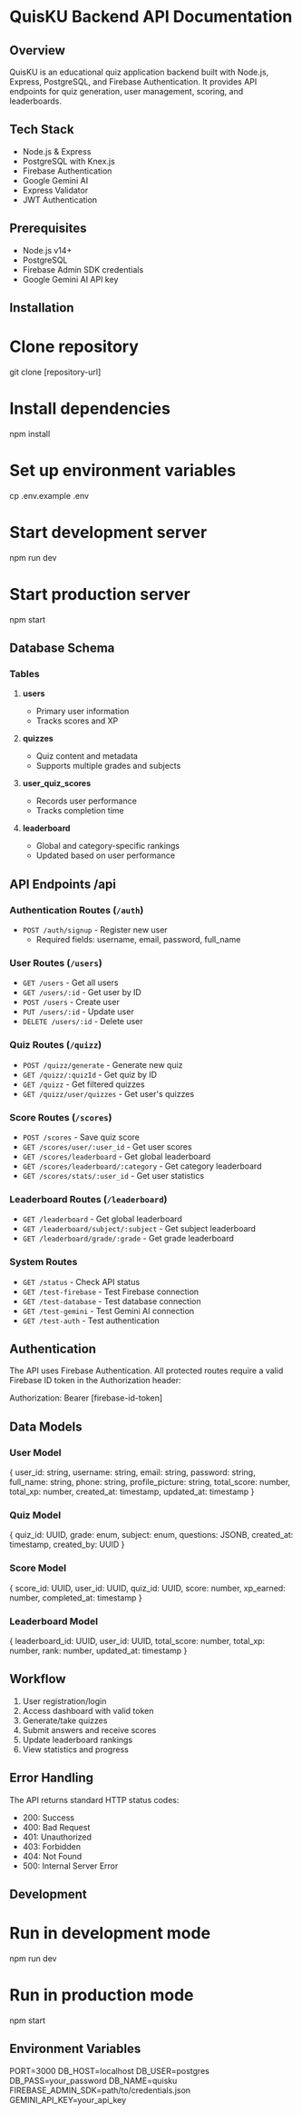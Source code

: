 # QuisKU Backend API Documentation

## Overview

QuisKU is an educational quiz application backend built with Node.js, Express, PostgreSQL, and Firebase Authentication. It provides API endpoints for quiz generation, user management, scoring, and leaderboards.

## Tech Stack

- Node.js & Express
- PostgreSQL with Knex.js
- Firebase Authentication
- Google Gemini AI
- Express Validator
- JWT Authentication

## Prerequisites

- Node.js v14+
- PostgreSQL
- Firebase Admin SDK credentials
- Google Gemini AI API key

## Installation

# Clone repository

git clone [repository-url]

# Install dependencies

npm install

# Set up environment variables

cp .env.example .env

# Start development server

npm run dev

# Start production server

npm start

## Database Schema

### Tables

1. **users**

   - Primary user information
   - Tracks scores and XP

2. **quizzes**

   - Quiz content and metadata
   - Supports multiple grades and subjects

3. **user_quiz_scores**

   - Records user performance
   - Tracks completion time

4. **leaderboard**
   - Global and category-specific rankings
   - Updated based on user performance

## API Endpoints /api

### Authentication Routes (`/auth`)

- `POST /auth/signup` - Register new user
  - Required fields: username, email, password, full_name

### User Routes (`/users`)

- `GET /users` - Get all users
- `GET /users/:id` - Get user by ID
- `POST /users` - Create user
- `PUT /users/:id` - Update user
- `DELETE /users/:id` - Delete user

### Quiz Routes (`/quizz`)

- `POST /quizz/generate` - Generate new quiz
- `GET /quizz/:quizId` - Get quiz by ID
- `GET /quizz` - Get filtered quizzes
- `GET /quizz/user/quizzes` - Get user's quizzes

### Score Routes (`/scores`)

- `POST /scores` - Save quiz score
- `GET /scores/user/:user_id` - Get user scores
- `GET /scores/leaderboard` - Get global leaderboard
- `GET /scores/leaderboard/:category` - Get category leaderboard
- `GET /scores/stats/:user_id` - Get user statistics

### Leaderboard Routes (`/leaderboard`)

- `GET /leaderboard` - Get global leaderboard
- `GET /leaderboard/subject/:subject` - Get subject leaderboard
- `GET /leaderboard/grade/:grade` - Get grade leaderboard

### System Routes

- `GET /status` - Check API status
- `GET /test-firebase` - Test Firebase connection
- `GET /test-database` - Test database connection
- `GET /test-gemini` - Test Gemini AI connection
- `GET /test-auth` - Test authentication

## Authentication

The API uses Firebase Authentication. All protected routes require a valid Firebase ID token in the Authorization header:

Authorization: Bearer [firebase-id-token]

## Data Models

### User Model

{
user_id: string,
username: string,
email: string,
password: string,
full_name: string,
phone: string,
profile_picture: string,
total_score: number,
total_xp: number,
created_at: timestamp,
updated_at: timestamp
}

### Quiz Model

{
quiz_id: UUID,
grade: enum,
subject: enum,
questions: JSONB,
created_at: timestamp,
created_by: UUID
}

### Score Model

{
score_id: UUID,
user_id: UUID,
quiz_id: UUID,
score: number,
xp_earned: number,
completed_at: timestamp
}

### Leaderboard Model

{
leaderboard_id: UUID,
user_id: UUID,
total_score: number,
total_xp: number,
rank: number,
updated_at: timestamp
}

## Workflow

1. User registration/login
2. Access dashboard with valid token
3. Generate/take quizzes
4. Submit answers and receive scores
5. Update leaderboard rankings
6. View statistics and progress

## Error Handling

The API returns standard HTTP status codes:

- 200: Success
- 400: Bad Request
- 401: Unauthorized
- 403: Forbidden
- 404: Not Found
- 500: Internal Server Error

## Development

# Run in development mode

npm run dev

# Run in production mode

npm start

## Environment Variables

PORT=3000
DB_HOST=localhost
DB_USER=postgres
DB_PASS=your_password
DB_NAME=quisku
FIREBASE_ADMIN_SDK=path/to/credentials.json
GEMINI_API_KEY=your_api_key
